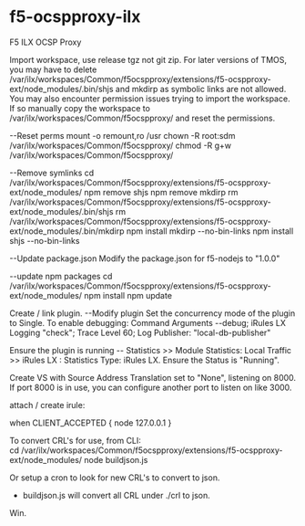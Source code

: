# f5-ocspproxy-ilx
F5 ILX OCSP Proxy

Import workspace, use release tgz not git zip.
For later versions of TMOS, you may have to delete /var/ilx/workspaces/Common/f5ocspproxy/extensions/f5-ocspproxy-ext/node_modules/.bin/shjs and mkdirp as symbolic links are not allowed. You may also encounter permission issues trying to import the workspace. If so manually copy the workspace to /var/ilx/workspaces/Common/f5ocspproxy/ and reset the permissions.

--Reset perms
mount -o remount,ro /usr
chown -R root:sdm /var/ilx/workspaces/Common/f5ocspproxy/
chmod -R g+w /var/ilx/workspaces/Common/f5ocspproxy/

--Remove symlinks
cd /var/ilx/workspaces/Common/f5ocspproxy/extensions/f5-ocspproxy-ext/node_modules/
npm remove shjs
npm remove mkdirp
rm /var/ilx/workspaces/Common/f5ocspproxy/extensions/f5-ocspproxy-ext/node_modules/.bin/shjs
rm /var/ilx/workspaces/Common/f5ocspproxy/extensions/f5-ocspproxy-ext/node_modules/.bin/mkdirp
npm install mkdirp --no-bin-links
npm install shjs --no-bin-links

--Update package.json
Modify the package.json for f5-nodejs to "1.0.0"

--update npm packages
cd /var/ilx/workspaces/Common/f5ocspproxy/extensions/f5-ocspproxy-ext/node_modules/
npm install
npm update

Create / link plugin.
--Modify plugin
Set the concurrency mode of the plugin to Single.
To enable debugging: Command Arguments --debug; iRules LX Logging "check"; Trace Level 60; Log Publisher: "local-db-publisher"

Ensure the plugin is running
-- Statistics >> Module Statistics: Local Traffic >> iRules LX : Statistics Type: iRules LX. Ensure the Status is "Running".


Create VS with Source Address Translation set to "None", listening on 8000. If port 8000 is in use, you can configure another port to listen on like 3000.

attach / create irule:

when CLIENT_ACCEPTED {
    node 127.0.0.1
}

To convert CRL's for use, from CLI:  
cd /var/ilx/workspaces/Common/f5ocspproxy/extensions/f5-ocspproxy-ext/node_modules/
node buildjson.js

Or setup a cron to look for new CRL's to convert to json.

- buildjson.js will convert all CRL under ./crl to json.

Win.
